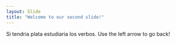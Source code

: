 ```yaml
---
layout: Slide
title: "Welcome to our second slide!"
---
```

Si tendria plata estudiaria los verbos.
Use the left arrow to go back!
